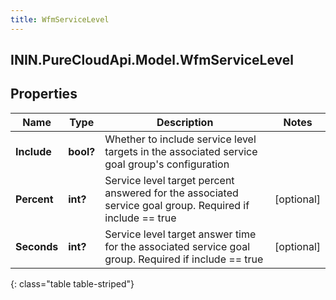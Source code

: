 ```yaml
---
title: WfmServiceLevel
---
```

## ININ.PureCloudApi.Model.WfmServiceLevel

## Properties

|Name | Type | Description | Notes|
|------------ | ------------- | ------------- | -------------|
| **Include** | **bool?** | Whether to include service level targets in the associated service goal group&#39;s configuration | |
| **Percent** | **int?** | Service level target percent answered for the associated service goal group. Required if include == true | [optional] |
| **Seconds** | **int?** | Service level target answer time for the associated service goal group. Required if include == true | [optional] |
{: class="table table-striped"}


